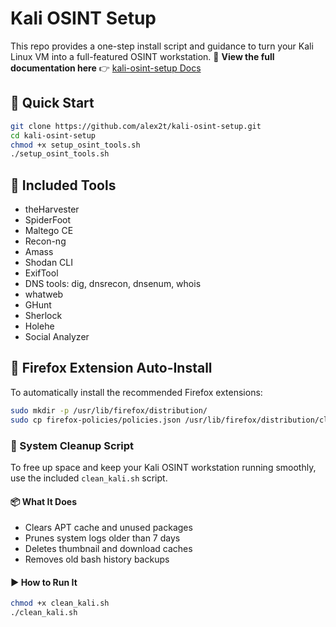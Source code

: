# Kali OSINT Setup

This repo provides a one-step install script and guidance to turn your Kali Linux VM into a full-featured OSINT workstation.
📘 **View the full documentation here** 👉 [kali-osint-setup Docs](https://grb889.github.io/klc89/)

## 🚀 Quick Start

```bash
git clone https://github.com/alex2t/kali-osint-setup.git
cd kali-osint-setup
chmod +x setup_osint_tools.sh
./setup_osint_tools.sh
```

## 🧰 Included Tools

- theHarvester
- SpiderFoot
- Maltego CE
- Recon-ng
- Amass
- Shodan CLI
- ExifTool
- DNS tools: dig, dnsrecon, dnsenum, whois
- whatweb
- GHunt
- Sherlock
- Holehe
- Social Analyzer


## 🔌 Firefox Extension Auto-Install

To automatically install the recommended Firefox extensions:

```bash
sudo mkdir -p /usr/lib/firefox/distribution/
sudo cp firefox-policies/policies.json /usr/lib/firefox/distribution/cls
```

### 🧹 System Cleanup Script

To free up space and keep your Kali OSINT workstation running smoothly, use the included `clean_kali.sh` script.

#### 📦 What It Does
- Clears APT cache and unused packages
- Prunes system logs older than 7 days
- Deletes thumbnail and download caches
- Removes old bash history backups

#### ▶️ How to Run It

```bash
chmod +x clean_kali.sh
./clean_kali.sh



